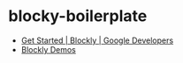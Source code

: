 blocky-boilerplate
==================
- [Get Started | Blockly | Google Developers](https://developers.google.com/blockly/guides/get-started/web)
- [Blockly Demos](https://blockly-demo.appspot.com/static/demos/index.html)